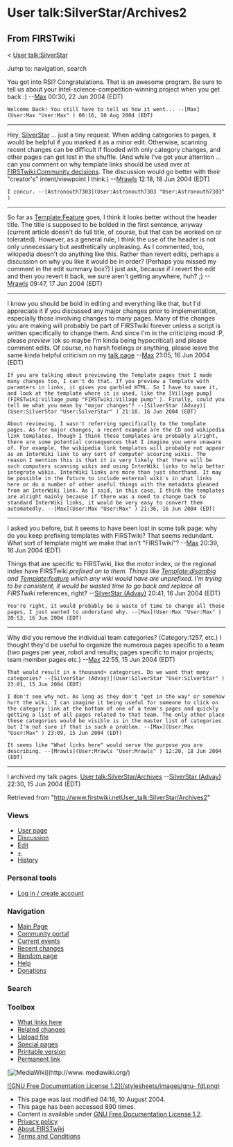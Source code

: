 # User talk:SilverStar/Archives2

## From FIRSTwiki

< [User talk:SilverStar](User_talk:SilverStar "User
talk:SilverStar")

Jump to: navigation, search

You got into RSI? Congratulations. That is an awesome program. Be sure to tell us about your Intel-science-competition-winning project when you get back :) --[Max](User:Max "User:Max") 00:30, 22 Jun 2004 (EDT)

```
Welcome Back! You still have to tell us how it went... --[Max](User:Max "User:Max" ) 00:16, 10 Aug 2004 (EDT) 
```

--------------------------------------------------------------------------------

Hey, [SilverStar](User:SilverStar "User:SilverStar") ... just a tiny request. When adding categories to pages, it would be helpful if you marked it as a minor edit. Otherwise, scanning recent changes can be difficult if flooded with only category changes, and other pages can get lost in the shuffle. (And while I've got your attention ... can you comment on why template links should be used over at [FIRSTwiki:Community decisions](FIRSTwiki:Community_decisions "FIRSTwiki:Community
decisions"). The discussion would go better with their "creator's" intent/viewpoint I think.) --[Mrawls](User:Mrawls "User:Mrawls") 12:18, 18 Jun 2004 (EDT)

```
I concur. --[Astronouth7303](User:Astronouth7303 "User:Astronouth7303" )
```

--------------------------------------------------------------------------------

So far as [Template:Feature](Template:Feature "Template:Feature") goes, I think it looks better without the header title. The title is supposed to be bolded in the first sentence, anyway (current article doesn't do full title, of course, but that can be worked on or tolerated). However, as a general rule, I think the use of the header is not only unnecessary but aesthetically unpleasing. As I commented, too, wikipedia doesn't do anything like this. Rather than revert edits, perhaps a discussion on why you like it would be in order? (Perhaps you missed my comment in the edit summary box?) I just ask, because if I revert the edit and then you revert it back, we sure aren't getting anywhere, huh? ;) --[Mrawls](User:Mrawls "User:Mrawls") 09:47, 17 Jun 2004 (EDT)

--------------------------------------------------------------------------------

I know you should be bold in editing and everything like that, but I'd appreciate it if you discussed any major changes prior to implementation, especially those involving changes to many pages. Many of the changes you are making will probably be part of FIRSTwiki forever unless a script is written specifically to change them. And since I'm in the criticizing mood :P, please _preview_ (ok so maybe I'm kinda being hypocritical) and please comment edits. Of course, no harsh feelings or anything, please leave the same kinda helpful criticism on my [talk page](User_talk:Max "User talk:Max") --[Max](User:Max "User:Max") 21:05, 16 Jun 2004 (EDT)

```
If you are talking about previewing the Template pages that I made many changes too, I can't do that. If you preview a Template with paramters in links, it gives you garbled HTML. So I have to save it, and look at the template where it is used, like the [Village pump](FIRSTwiki:Village_pump "FIRSTwiki:Village pump" ). Finally, could you tell me what you mean by "major changes"? --[SilverStar (Advay)](User:SilverStar "User:SilverStar" ) 21:18, 16 Jun 2004 (EDT) 

About reviewing, I wasn't referring specifically to the template pages. As for major changes, a recent example are the CD and wikipedia link templates. Though I think these templates are probably alright, there are some potential consequences that I imagine you were unaware of. For example, the wikipedia link templates will probably not appear as an InterWiki link to any sort of computer scouring wikis. The reason I mention this is that it is very likely that there will be such computers scanning wikis and using InterWiki links to help better integrate wikis. InterWiki links are more than just shorthand. It may be possible in the future to include external wiki's in what links here or do a number of other useful things with the metadata gleaned from an InterWiki link. As I said, in this case, I think the templates are alright mainly because if there was a need to change back to standard InterWiki links, it would be very easy to convert them automatedly. --[Max](User:Max "User:Max" ) 21:36, 16 Jun 2004 (EDT) 
```

--------------------------------------------------------------------------------

I asked you before, but it seems to have been lost in some talk page: why do you keep prefixing templates with FIRSTwiki? That seems redundant. What sort of template might we make that isn't "FIRSTwiki"? --[Max](User:Max "User:Max") 20:39, 16 Jun 2004 (EDT)

Things that are specific to FIRSTwiki, like the motor index, or the regional index have FIRSTwiki _prefixed on to them. Things like [Template:disambig](Template:Disambig "Template:Disambig") and [Template:feature](Template:Feature "Template:Feature") which any wiki would have are unprefixed. I'm trying to be consistent, it would be wasted time to go back and replace all FIRSTwiki_ references, right? --[SilverStar (Advay)](User:SilverStar "User:SilverStar") 20:41, 16 Jun 2004 (EDT)

```
You're right, it would probably be a waste of time to change all those pages, I just wanted to understand why. --[Max](User:Max "User:Max" ) 20:53, 16 Jun 2004 (EDT) 
```

--------------------------------------------------------------------------------

Why did you remove the individual team categories? (Category:1257, etc.) I thought they'd be useful to organize the numerous pages specific to a team (two pages per year, robot and results; pages specific to major projects; team member pages etc.) --[Max](User:Max "User:Max") 22:55, 15 Jun 2004 (EDT)

```
That would result in a thousand+ categories. Do we want that many categories? --[SilverStar (Advay)](User:SilverStar "User:SilverStar" ) 23:01, 15 Jun 2004 (EDT) 

I don't see why not. As long as they don't "get in the way" or somehow hurt the wiki. I can imagine it being useful for someone to click on the category link at the bottom of one of a team's pages and quickly getting a list of all pages related to that team. The only other place these categories would be visible is in the master list of categories but I'm not sure if that is such a problem. --[Max](User:Max "User:Max" ) 23:09, 15 Jun 2004 (EDT) 

It seems like "What links here" would serve the purpose you are describing. --[Mrawls](User:Mrawls "User:Mrawls" ) 12:20, 18 Jun 2004 (EDT) 
```

--------------------------------------------------------------------------------

I archived my talk pages. [User talk:SilverStar/Archives](User_talk:SilverStar/Archives "User
talk:SilverStar/Archives") --[SilverStar (Advay)](User:SilverStar "User:SilverStar") 22:30, 15 Jun 2004 (EDT)

Retrieved from "<http://www.firstwiki.netUser_talk:SilverStar/Archives2>"

### Views

- [User page](/index.php?title=User:SilverStar/Archives2&action=edit)
- [Discussion](User_talk:SilverStar/Archives2)
- [Edit](/index.php?title=User_talk:SilverStar/Archives2&action=edit)
- [+](/index.php?title=User_talk:SilverStar/Archives2&action=edit&section=new)
- [History](/index.php?title=User_talk:SilverStar/Archives2&action=history)

### Personal tools

- [Log in / create account](/index.php?title=Special:Userlogin&returnto=User_talk:SilverStar/Archives2)

[](Main_Page "Main Page")

### Navigation

- [Main Page](Main_Page)
- [Community portal](FIRSTwiki:Community_portal)
- [Current events](Current_events)
- [Recent changes](Special:Recentchanges)
- [Random page](Special:Random)
- [Help](Help:Contents)
- [Donations](FIRSTwiki:Site_support)

### Search

### Toolbox

- [What links here](Special:Whatlinkshere/User_talk:SilverStar/Archives2)
- [Related changes](Special:Recentchangeslinked/User_talk:SilverStar/Archives2)
- [Upload file](Special:Upload)
- [Special pages](Special:Specialpages)
- [Printable version](/index.php?title=User_talk:SilverStar/Archives2&printable=yes)
- [Permanent link](/index.php?title=User_talk:SilverStar/Archives2&oldid=39505)

[![MediaWiki](/skins/common/images/poweredby_mediawiki_88x31.png)](http://www.
mediawiki.org/)

[![GNU Free Documentation License 1.2](/stylesheets/images/gnu-
fdl.png)](http://www.gnu.org/copyleft/fdl.html)

- This page was last modified 04:16, 10 August 2004.
- This page has been accessed 890 times.
- Content is available under [GNU Free Documentation License 1.2](http://www.gnu.org/copyleft/fdl.html "http://www.gnu.org/copyleft/fdl.html").
- [Privacy policy](FIRSTwiki:Privacy_policy "FIRSTwiki:Privacy policy")
- [About FIRSTwiki](FIRSTwiki:About "FIRSTwiki:About")
- [Terms and Conditions](FIRSTwiki:Terms_and_conditions "FIRSTwiki:Terms and conditions")
